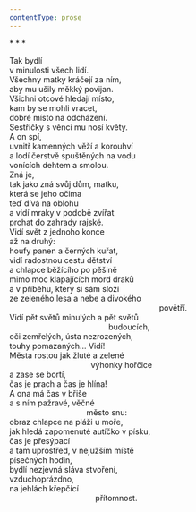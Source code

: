 ```yaml
---
contentType: prose
---
```


\* \* \*

Tak bydlí  
v minulosti všech lidí.  
Všechny matky kráčejí za ním,  
aby mu ušily měkký povijan.  
Všichni otcové hledají místo,  
kam by se mohli vracet,  
dobré místo na odcházení.  
Sestřičky s věnci mu nosí květy.  
A on spí,  
uvnitř kamenných věží a korouhví  
a lodí čerstvě spuštěných na vodu  
vonících dehtem a smolou.  
Zná je,  
tak jako zná svůj dům, matku,  
která se jeho očima  
teď dívá na oblohu  
a vidí mraky v podobě zvířat  
prchat do zahrady rajské.  
Vidí svět z jednoho konce  
až na druhý:  
houfy panen a černých kuřat,  
vidí radostnou cestu dětství  
a chlapce běžícího po pěšině  
mimo moc klapajících mord draků  
a v příběhu, který si sám složí  
ze zeleného lesa a nebe a divokého  
                                                                    povětří.  
Vidí pět světů minulých a pět světů  
                                             budoucích,  
oči zemřelých, ústa nezrozených,  
touhy pomazaných… Vidí!  
Města rostou jak žluté a zelené  
                                     výhonky hořčice  
a zase se bortí,  
čas je prach a čas je hlína!  
A ona má čas v břiše  
a s ním pažravé, věčné  
                                   město snu:  
obraz chlapce na pláži u moře,  
jak hledá zapomenuté autíčko v písku,  
čas je přesýpací  
a tam uprostřed, v nejužším místě  
písečných hodin,  
bydlí nezjevná sláva stvoření,  
vzduchoprázdno,  
na jehlách křepčící  
                                       přítomnost.
